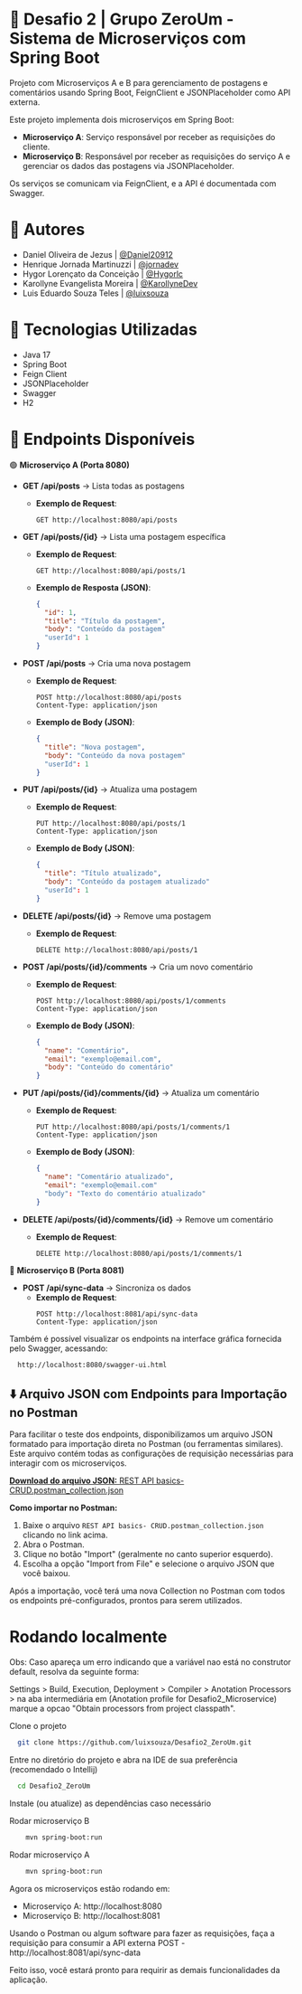 # 📌 Desafio 2 | Grupo ZeroUm - Sistema de Microserviços com Spring Boot

Projeto com Microserviços A e B para gerenciamento de postagens e comentários usando Spring Boot, FeignClient e JSONPlaceholder como API externa.

Este projeto implementa dois microserviços em Spring Boot:

- **Microserviço A**: Serviço responsável por receber as requisições do cliente.
- **Microserviço B**: Responsável por receber as requisições do serviço A e gerenciar os dados das postagens via JSONPlaceholder.

Os serviços se comunicam via FeignClient, e a API é documentada com Swagger.

# 👤 Autores

- Daniel Oliveira de Jezus | [@Daniel20912](https://github.com/Daniel20912)
- Henrique Jornada Martinuzzi | [@jornadev](https://github.com/jornadev)
- Hygor Lorençato da Conceição | [@Hygorlc](https://github.com/Hygorlc)
- Karollyne Evangelista Moreira | [@KarollyneDev](https://github.com/KarollyneDev)
- Luis Eduardo Souza Teles | [@luixsouza](https://github.com/luixsouza)

# 🚀 Tecnologias Utilizadas
- Java 17
- Spring Boot
- Feign Client
- JSONPlaceholder
- Swagger
- H2

# 📌 Endpoints Disponíveis

🟢 **Microserviço A (Porta 8080)**

- **GET /api/posts** → Lista todas as postagens
  - **Exemplo de Request**:
    ```http
    GET http://localhost:8080/api/posts
    ```

- **GET /api/posts/{id}** → Lista uma postagem específica
  - **Exemplo de Request**:
    ```http
    GET http://localhost:8080/api/posts/1
    ```
  - **Exemplo de Resposta (JSON)**:
    ```json
    {
      "id": 1,
      "title": "Título da postagem",
      "body": "Conteúdo da postagem"
      "userId": 1
    }
    ```

- **POST /api/posts** → Cria uma nova postagem
  - **Exemplo de Request**:
    ```http
    POST http://localhost:8080/api/posts
    Content-Type: application/json
    ```
  - **Exemplo de Body (JSON)**:
    ```json
    {
      "title": "Nova postagem",
      "body": "Conteúdo da nova postagem"
      "userId": 1
    }
    ```


- **PUT /api/posts/{id}** → Atualiza uma postagem
  - **Exemplo de Request**:
    ```http
    PUT http://localhost:8080/api/posts/1
    Content-Type: application/json
    ```
  - **Exemplo de Body (JSON)**:
    ```json
    {
      "title": "Título atualizado",
      "body": "Conteúdo da postagem atualizado"
      "userId": 1
    }
    ```

- **DELETE /api/posts/{id}** → Remove uma postagem
  - **Exemplo de Request**:
    ```http
    DELETE http://localhost:8080/api/posts/1
    ```

- **POST /api/posts/{id}/comments** → Cria um novo comentário
  - **Exemplo de Request**:
    ```http
    POST http://localhost:8080/api/posts/1/comments
    Content-Type: application/json
    ```
  - **Exemplo de Body (JSON)**:
    ```json
    {
      "name": "Comentário",
      "email": "exemplo@email.com",
      "body": "Conteúdo do comentário"
    }
    ```

- **PUT /api/posts/{id}/comments/{id}** → Atualiza um comentário
  - **Exemplo de Request**:
    ```http
    PUT http://localhost:8080/api/posts/1/comments/1
    Content-Type: application/json
    ```
  - **Exemplo de Body (JSON)**:
    ```json
    {
      "name": "Comentário atualizado",
      "email": "exemplo@email.com"
      "body": "Texto do comentário atualizado"
    }
    ```

- **DELETE /api/posts/{id}/comments/{id}** → Remove um comentário
  - **Exemplo de Request**:
    ```http
    DELETE http://localhost:8080/api/posts/1/comments/1
    ```

🔵 **Microserviço B (Porta 8081)**

- **POST /api/sync-data** → Sincroniza os dados
  - **Exemplo de Request**:
    ```http
    POST http://localhost:8081/api/sync-data
    Content-Type: application/json
    ```


Também é possível visualizar os endpoints na interface gráfica fornecida pelo Swagger, acessando: 

```bash
  http://localhost:8080/swagger-ui.html
```

## ⬇️ Arquivo JSON com Endpoints para Importação no Postman

Para facilitar o teste dos endpoints, disponibilizamos um arquivo JSON formatado para importação direta no Postman (ou ferramentas similares). Este arquivo contém todas as configurações de requisição necessárias para interagir com os microserviços.

[**Download do arquivo JSON:** REST API basics- CRUD.postman_collection.json](https://github.com/luixsouza/Desafio2_ZeroUm/blob/main/docs/REST%20API%20basics%20-%20CRUD.postman_collection.json)


**Como importar no Postman:**

1.  Baixe o arquivo `REST API basics- CRUD.postman_collection.json` clicando no link acima.
2.  Abra o Postman.
3.  Clique no botão "Import" (geralmente no canto superior esquerdo).
4.  Escolha a opção "Import from File" e selecione o arquivo JSON que você baixou.

Após a importação, você terá uma nova Collection no Postman com todos os endpoints pré-configurados, prontos para serem utilizados.

# Rodando localmente

Obs: Caso apareça um erro indicando que a variável nao está no construtor default, resolva da seguinte forma:

Settings > Build, Execution, Deployment > Compiler > Anotation Processors > na aba intermediária em (Anotation profile for Desafio2_Microservice) marque a opcao "Obtain processors from project classpath".


Clone o projeto

```bash
  git clone https://github.com/luixsouza/Desafio2_ZeroUm.git
```

Entre no diretório do projeto e abra na IDE de sua preferência (recomendado o Intellij)

```bash
  cd Desafio2_ZeroUm
```

Instale (ou atualize) as dependências caso necessário

Rodar microserviço B

```bash
    mvn spring-boot:run
```

Rodar microserviço A

```bash
    mvn spring-boot:run
```

Agora os microserviços estão rodando em:

- Microserviço A: http://localhost:8080
- Microserviço B: http://localhost:8081

Usando o Postman ou algum software para fazer as requisições, faça a requisição para consumir a API externa POST - http://localhost:8081/api/sync-data

Feito isso, você estará pronto para requirir as demais funcionalidades da aplicação.
